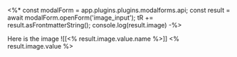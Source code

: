 <%* 
const modalForm = app.plugins.plugins.modalforms.api;
const result = await modalForm.openForm('image_input');
tR += result.asFrontmatterString();
console.log(result.image)
-%>


Here is the image ![[<% result.image.value.name %>]]
<% result.image.value %>